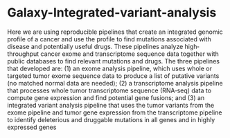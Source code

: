 # Galaxy-Integrated-variant-analysis
Here we are using reproducible pipelines that create an integrated genomic profile of a cancer and use the profile to find mutations associated with disease and potentially useful drugs. These pipelines analyze high‐throughput cancer exome and transcriptome sequence data together with public databases to find relevant mutations and drugs. The three pipelines that developed are: (1) an exome analysis pipeline, which uses whole or targeted tumor exome sequence data to produce a list of putative variants (no matched normal data are needed); (2) a transcriptome analysis pipeline that processes whole tumor transcriptome sequence (RNA‐seq) data to compute gene expression and find potential gene fusions; and (3) an integrated variant analysis pipeline that uses the tumor variants from the exome pipeline and tumor gene expression from the transcriptome pipeline to identify deleterious and druggable mutations in all genes and in highly expressed genes
